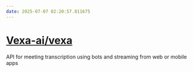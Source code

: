 ```yaml
---
date: 2025-07-07 02:20:57.811675
---
```


# [Vexa-ai/vexa](https://github.com/Vexa-ai/vexa)

API for meeting transcription using bots and streaming from web or mobile apps